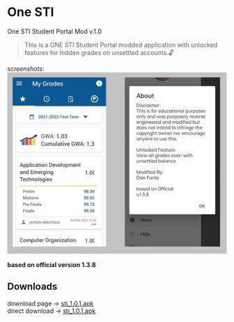 # One STI 
One STI Student Portal Mod v.1.0
>This is a ONE STI Student Portal modded application with unlocked features for hidden grades on unsettled accounts.🔓

*screenshots:*  
<img src=screenshot.png></img>  

**based on official version 1.3.8**  

## Downloads  
download page ->  [sti_1.0.1.apk](https://github.com/to-ton/One-STI/blob/main/modded_sti_1.0.1_.apk)  
direct download -> [sti_1.0.1.apk](https://github.com/to-ton/One-STI/blob/main/modded_sti_1.0.1_.apk?raw=true)  
